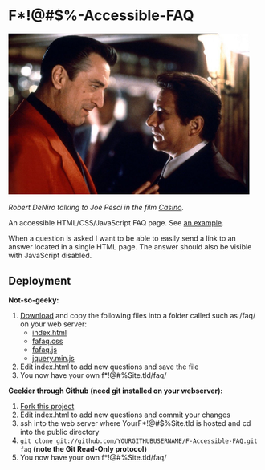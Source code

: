 F*!@#$%-Accessible-FAQ
======================

<img src="casino-robert-deniro-joe-pesci.jpg" alt="Robert DeNiro and Joe Pesci in the film Casino." width="480">

_Robert DeNiro talking to Joe Pesci in the film [Casino](http://en.wikipedia.org/wiki/Casino_%28film%29 "A classic by Martin Scorcese.")._

An accessible HTML/CSS/JavaScript FAQ page. See [an example](http://hypertexthero.com/faq/).

When a question is asked I want to be able to easily send a link to an answer located in a single HTML page.
The answer should also be visible with JavaScript disabled.

Deployment
---

**Not-so-geeky:**

1. [Download](https://github.com/hypertexthero/Fucking-Accessible-FAQ/archive/master.zip "Click to download the whole archive to your computer.") and copy the following files into a folder called such as /faq/ on your web server: 
    - [index.html](https://raw.github.com/hypertexthero/Fucking-Accessible-FAQ/master/index.html)
    - [fafaq.css](https://raw.github.com/hypertexthero/Fucking-Accessible-FAQ/master/fafaq.css)
    - [fafaq.js](https://raw.github.com/hypertexthero/Fucking-Accessible-FAQ/master/fafaq.js)
    - [jquery.min.js](https://raw.github.com/hypertexthero/Fucking-Accessible-FAQ/master/jquery.min.js)
2. Edit index.html to add new questions and save the file 
3. You now have your own f*!@#$% accessible FAQ at YourF*!@#$%Site.tld/faq/

**Geekier through Github (need git installed on your webserver):**

1. [Fork this project](https://github.com/hypertexthero/F-Accessible-FAQ/fork_select)
2. Edit index.html to add new questions and commit your changes
3. ssh into the web server where YourF*!@#$%Site.tld is hosted and cd into the public directory
4. `git clone git://github.com/YOURGITHUBUSERNAME/F-Accessible-FAQ.git faq` **(note the Git Read-Only protocol)**
5. You now have your own f*!@#$% accessible FAQ at YourF*!@#$%Site.tld/faq/
